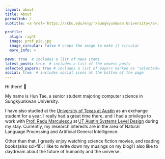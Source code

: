 ```yaml
---
layout: about
title: About
permalink: /
subtitle: <a href='https://skku.edu/eng/'>Sungkyunkwan University</a>, Seoul, South Korea

profile:
  align: right
  image: prof_pic.jpg
  image_circular: false # crops the image to make it circular
  more_info: >

news: true  # includes a list of news items
latest_posts: true  # includes a list of the newest posts
selected_papers: true # includes a list of papers marked as "selected={true}"
social: true  # includes social icons at the bottom of the page
---
```


Hi there! 👋

My name is Hun Tae, a senior student majoring computer science in Sungkyunkwan University.

I have also studied at the [University of Texas at Austin](https://www.utexas.edu/) as an exchange student for a year. I really had a great time there, and I had a privilege to work with [Prof. Radu Marculescu](https://radum.ece.utexas.edu/people/) at [UT Austin Systems Level Design](https://radum.ece.utexas.edu/) during my stay. Currently, my research interests are in the area of Natural Language Processing and Artificial General Intelligence.

Other than that, I greatly enjoy watching science fiction movies, and reading books(also sci-fi!). I like to write down my musings on my blog! I also like to daydream about the future of humanity and the universe.